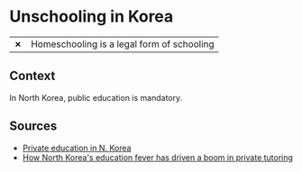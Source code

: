 # Unschooling in Korea
| | |
|-|-|
| __✗__ | Homeschooling is a legal form of schooling |

## Context

In North Korea, public education is mandatory.

## Sources

* [Private education in N. Korea](https://world.kbs.co.kr/special/northkorea/contents/news/closeup_view.htm?lang=e&current_page=14&No=366065)
* [How North Korea's education fever has driven a boom in private tutoring](https://www.nknews.org/2023/03/how-north-koreas-education-fever-has-driven-a-boom-in-private-tutoring/)
